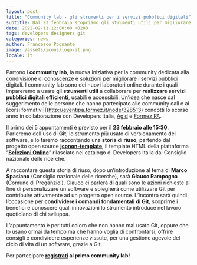 ```yaml
---
layout: post
title: "Community lab - gli strumenti per i servizi pubblici digitali"
subtitle: Dal 23 febbraio scopriamo gli strumenti utili per migliorare i servizi pubblici digitali. Si comincia da Git!
date: 2022-02-11 12:00:00 +0200
tags: developers designers git
categories: news
author: Francesco Pognante
image: /assets/icons/logo-it.png
locale: it
---
```

Partono i **community lab**, la nuova iniziativa per la community dedicata alla condivisione di conoscenze e soluzioni per migliorare i servizi pubblici digitali. I community lab sono dei nuovi laboratori online durante i quali impareremo a usare gli **strumenti utili** a collaborare per **realizzare servizi pubblici digitali efficienti**, usabili e accessibili. Un’idea che nasce dal suggerimento delle persone che hanno partecipato alle community call e ai [corsi formativi][(http://eventipa.formez.it/node/328513) condotti lo scorso anno in collaborazione con Developers Italia, [Agid](https://www.agid.gov.it/) e [Formez PA](http://www.formez.it/).

Il primo dei 5 appuntamenti è previsto per il **23 febbraio alle 15:30**. Parleremo dell'uso di **Git**, lo strumento più usato di versionamento del software, e lo faremo raccontando una **storia di riuso**, partendo dal progetto open source **[jconon-template](https://github.com/consiglionazionaledellericerche/cool-jconon-template)**, il template HTML della piattaforma “**[Selezioni Online](https://developers.italia.it/it/software/cnr-consiglionazionaledellericerche-cool-jconon.html)**” rilasciato nel catalogo di Developers Italia dal Consiglio nazionale delle ricerche.

A raccontare questa storia di riuso, dopo un’introduzione al tema di **Marco Spasiano** (Consiglio nazionale delle ricerche), sarà **Glauco Rampogna** (Comune di Preganziol). Glauco ci parlerà di quali sono le azioni richieste al fine di personalizzare un software e spiegherà come utilizzare Git per contribuire attivamente ad un progetto open source. L’incontro sarà quindi l’occasione per **condividere i comandi fondamentali di Git**, scoprirne i benefici e conoscere quali innovazioni lo strumento introduce nel lavoro quotidiano di chi sviluppa.

L’appuntamento è per tutti coloro che non hanno mai usato Git, oppure che lo usano ormai da tempo ma che hanno voglia di confrontarsi, offrire consigli e condividere esperienze vissute, per una gestione agevole del ciclo di vita di un software, grazie a Git.

Per partecipare **[registrati](https://mobilizon.it/events/37087072-8f93-4b55-9d6f-960c584509a4) al primo community lab!**
